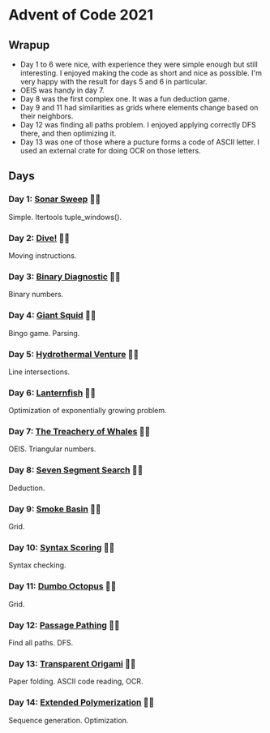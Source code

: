 # Advent of Code 2021

## Wrapup

- Day 1 to 6 were nice, with experience they were simple enough but still interesting. I enjoyed making the code as short and nice as possible. I'm very happy with the result for days 5 and 6 in particular.
- OEIS was handy in day 7.
- Day 8 was the first complex one. It was a fun deduction game.
- Day 9 and 11 had similarities as grids where elements change based on their neighbors.
- Day 12 was finding all paths problem. I enjoyed applying correctly DFS there, and then optimizing it.
- Day 13 was one of those where a pucture forms a code of ASCII letter. I used an external crate for doing OCR on those letters.

## Days

### Day 1: [Sonar Sweep](day01/README.md) 🌟🌟

Simple. Itertools tuple_windows().

### Day 2: [Dive!](day02/README.md) 🌟🌟

Moving instructions.

### Day 3: [Binary Diagnostic](day03/README.md) 🌟🌟

Binary numbers.

### Day 4: [Giant Squid](day04/README.md) 🌟🌟

Bingo game. Parsing.

### Day 5: [Hydrothermal Venture](day05/README.md) 🌟🌟

Line intersections.

### Day 6: [Lanternfish](day06/README.md) 🌟🌟

Optimization of exponentially growing problem.

### Day 7: [The Treachery of Whales](day07/README.md) 🌟🌟

OEIS. Triangular numbers.

### Day 8: [Seven Segment Search](day08/README.md) 🌟🌟

Deduction.

### Day 9: [Smoke Basin](day09/README.md) 🌟🌟

Grid.

### Day 10: [Syntax Scoring](day10/README.md) 🌟🌟

Syntax checking.

### Day 11: [Dumbo Octopus](day11/README.md) 🌟🌟

Grid.

### Day 12: [Passage Pathing](day12/README.md) 🌟🌟

Find all paths. DFS.

### Day 13: [Transparent Origami](day13/README.md) 🌟🌟

Paper folding. ASCII code reading, OCR.

### Day 14: [Extended Polymerization](day14/README.md) 🌟🌟

Sequence generation. Optimization.